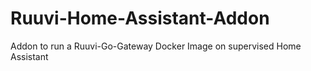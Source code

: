 # Ruuvi-Home-Assistant-Addon
Addon to run a Ruuvi-Go-Gateway Docker Image on supervised Home Assistant


